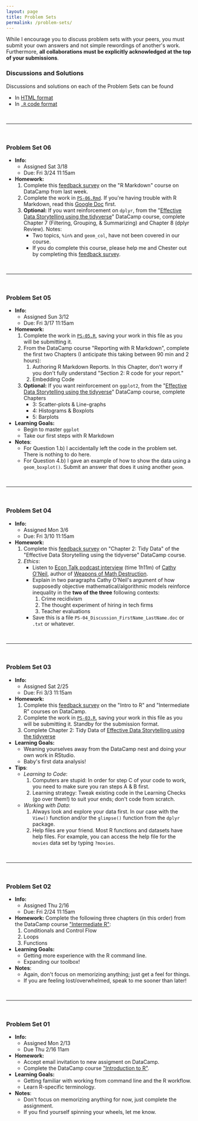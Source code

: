 ```yaml
---
layout: page
title: Problem Sets
permalink: /problem-sets/
---
```


While I encourage you to discuss problem sets with your peers, you must submit your
own answers and not simple rewordings of another's work. Furthermore, **all
collaborations must be explicitly acknowledged at the top of your submissions**.


### Discussions and Solutions

Discussions and solutions on each of the Problem Sets can be found 

* In <a target="_blank" class="page-link" href="{{ site.baseurl }}/PS/PS.html">HTML format</a>
* In <a target="_blank" class="page-link" href="https://github.com/rudeboybert/MATH116/blob/gh-pages/PS/PS_code.R">`.R` code format</a>




<br>

***

<br>



### Problem Set 06

* **Info:**
    + Assigned Sat 3/18
    + Due: Fri 3/24 11:15am
* **Homework:** 
    1. Complete this <a target="_blank" class="page-link" href="https://docs.google.com/forms/d/1FW2_pW_JvzR0VKHGsUv81vP08p5mh-bVh04mftN-Q7s/viewform">feedback survey</a> on the "R Markdown" course on DataCamp from last week.
    1. Complete the work in <a href="{{ site.baseurl }}/PS/PS-06.Rmd"
    target="_blank">`PS-06.Rmd`</a>. If you're having trouble with R Markdown,
    read this <a target="_blank" class="page-link"
    href="https://docs.google.com/document/d/1P7IyZ4On9OlrCOhygFxjC7XhQqyw8OludwChz-uFd_o/">Google
    Doc</a> first.
    1. **Optional:** If you want reinforcement on `dplyr`, from the "<a target="_blank" class="page-link" href="https://www.datacamp.com/courses/effective-data-storytelling-using-the-tidyverse">Effective Data Storytelling using the tidyverse</a>" DataCamp course, complete Chapter 7 (Filtering, Grouping, & Summarizing) and Chapter 8 (dplyr Review). Notes:
        + Two topics, `%in%` and `geom_col`, have not been covered in our course.
        + If you do complete this course, please help me and Chester out by completing this <a target="_blank" class="page-link" href="https://docs.google.com/forms/d/1FW2_pW_JvzR0VKHGsUv81vP08p5mh-bVh04mftN-Q7s/viewform">feedback survey</a>.
    








<br>

***

<br>



### Problem Set 05

* **Info:**
    + Assigned Sun 3/12
    + Due: Fri 3/17 11:15am
* **Homework:** 
    1. Complete the work in <a href="{{ site.baseurl }}/PS/PS-05.R" target="_blank">`PS-05.R`</a>, saving your work in this file as you will be submitting it.
    1. From the DataCamp course "Reporting with R Markdown", complete the first two Chapters (I anticipate this taking between 90 min and 2 hours):
        1. Authoring R Markdown Reports. In this Chapter, don't worry if you don't fully understand "Section 2: R code for your report."
        1. Embedding Code
    1. **Optional:** If you want reinforcement on `ggplot2`, from the "<a target="_blank" class="page-link" href="https://www.datacamp.com/courses/effective-data-storytelling-using-the-tidyverse">Effective Data Storytelling using the tidyverse</a>" DataCamp course, complete Chapters
        * 3: Scatter-plots & Line-graphs
        * 4: Histograms & Boxplots 
        * 5: Barplots 
* **Learning Goals:**
    + Begin to master `ggplot`
    + Take our first steps with R Markdown
* **Notes**:
    + For Question 1.b) I accidentally left the code in the problem set. There is nothing to do here.
    + For Question 4.b) I gave an example of how to show the data using a `geom_boxplot()`. Submit an answer that does it using another `geom`.




<br>

***

<br>





### Problem Set 04

* **Info:**
    + Assigned Mon 3/6
    + Due: Fri 3/10 11:15am
* **Homework:** 
    1. Complete this <a target="_blank" class="page-link" href="https://docs.google.com/forms/d/1Z8Dl7Aa80jk7Eur3V64DlFD-emRS8TGu-Y4OTH4wWB4/viewform">feedback survey</a> on "Chapter 2: Tidy Data" of the "Effective Data Storytelling using the tidyverse" DataCamp course.
    1. *Ethics*:
        + Listen to <a target="_blank" class="page-link" href="http://www.econtalk.org/archives/2016/10/cathy_oneil_on_1.html">Econ Talk podcast interview</a> (time 1h11m) of <a target="_blank" class="page-link" href="https://mathbabe.org/">Cathy O'Neil</a>, author of <a target="_blank" class="page-link" href="https://weaponsofmathdestructionbook.com/">Weapons of Math Destruction</a>.
        + Explain in two paragraphs Cathy O'Neil's argument of how supposedly objective mathematical/algorithmic models reinforce inequality in the **two of the three** following contexts:
            1. Crime recidivism
            2. The thought experiment of hiring in tech firms
            3. Teacher evaluations
        + Save this is a file `PS-04_Discussion_FirstName_LastName.doc` or `.txt` or whatever.





<br>

***

<br>





### Problem Set 03

* **Info:**
    + Assigned Sat 2/25
    + Due: Fri 3/3 11:15am
* **Homework:** 
    1. Complete this <a target="_blank" class="page-link" href="https://docs.google.com/forms/d/e/1FAIpQLSeYv6TUIKFh9JymvwYGDwzWzsxioUjwSPc9jE34yo7lBbAujQ/viewform">feedback survey</a> on the "Intro to R" and "Intermediate R" courses on DataCamp.
    1. Complete the work in <a href="{{ site.baseurl }}/PS/PS-03.R" target="_blank">`PS-03.R`</a>, saving your work in this file as you will be submitting it. Standby for the submission format.
    1. Complete Chapter 2: Tidy Data of <a target="_blank" class="page-link" href="https://www.datacamp.com/courses/effective-data-storytelling-using-the-tidyverse">Effective Data Storytelling using the tidyverse</a>
* **Learning Goals:**
    + Weaning yourselves away from the DataCamp nest and doing your own work in RStudio.
    + Baby's first data analysis!
* **Tips**:
    * *Learning to Code*:
        1. Computers are stupid: In order for step C of your code to work, you 
        need to make sure you ran steps A & B first.
        1. Learning strategy: Tweak existing code in the Learning Checks (go 
        over them!) to suit your ends; don't code from scratch.
    * *Working with Data*:
        1. Always look and explore your data first. In our case with the
        `View()` function and/or the `glimpse()` function from the `dplyr`
        package.
        1. Help files are your friend. Most R functions and datasets have
        help files. For example, you can access the help file for the `movies` 
        data set by typing `?movies`.





<br>

***

<br>





### Problem Set 02

* **Info:**
    + Assigned Thu 2/16
    + Due: Fri 2/24 11:15am
* **Homework:** Complete the following three chapters (in this order) from the DataCamp course <a target="_blank" class="page-link" href="https://www.datacamp.com/courses/intermediate-r">"Intermediate R"</a>:
    1. Conditionals and Control Flow
    1. Loops
    1. Functions
* **Learning Goals:**
    + Getting more experience with the R command line.
    + Expanding our toolbox!
* **Notes**:
    + Again, don't focus on memorizing anything; just get a feel for things.
    + If you are feeling lost/overwhelmed, speak to me sooner than later!





<br>

***

<br>





### Problem Set 01

* **Info:**
    + Assigned Mon 2/13
    + Due Thu 2/16 11am
* **Homework:**
    + Accept email invitation to new assigment on DataCamp.
    + Complete the DataCamp course <a target="_blank" class="page-link" href="https://www.datacamp.com/courses/free-introduction-to-r">"Introduction to R"</a>.
* **Learning Goals:**
    + Getting familiar with working from command line and the R workflow.
    + Learn R-specific terminology.
* **Notes**:
    + Don't focus on memorizing anything for now, just complete the assignment.
    + If you find yourself spinning your wheels, let me know.
